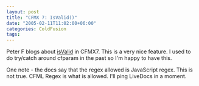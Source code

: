 ```yaml
---
layout: post
title: "CFMX 7: IsValid()"
date: "2005-02-11T11:02:00+06:00"
categories: ColdFusion 
tags: 
---
```


Peter F blogs about <a href="http://www.petefreitag.com/item/224.cfm">isValid</a> in CFMX7. This is a very nice feature. I used to do try/catch around cfparam in the past so I'm happy to have this.

One note - the docs say that the regex allowed is JavaScript regex. This is not true. CFML Regex is what is allowed. I'll ping LiveDocs in a moment.